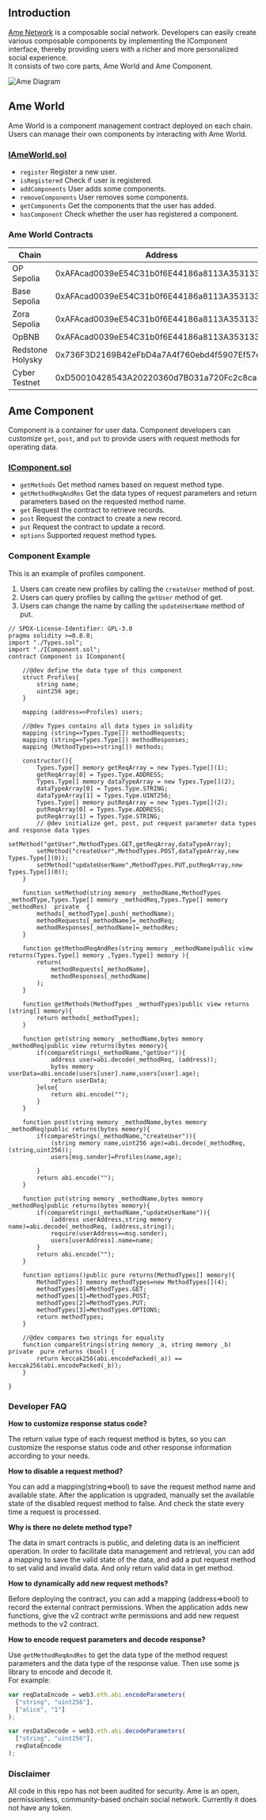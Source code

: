 ## Introduction
[Ame Network](https://ame.network) is a composable social network. Developers can easily create various composable components by implementing the IComponent interface, thereby providing users with a richer and more personalized social experience.  
It consists of two core parts, Ame World and Ame Component.   

![Ame Diagram](./AmeDiagram.png)

## Ame World
Ame World is a component management contract deployed on each chain. Users can manage their own components by interacting with Ame World.

### [IAmeWorld.sol](./contracts/Ame/IAmeWorld.sol) ###

- `register` Register a new user.  
- `isRegistered` Check if user is registered.  
- `addComponents` User adds some components.   
- `removeComponents` User removes some components.  
- `getComponents` Get the components that the user has added.  
- `hasComponent` Check whether the user has registered a component.

### Ame World Contracts ###
| Chain | Address |
| ----------- | ----------- |
| OP Sepolia  | 0xAFAcad0039eE54C31b0f6E44186a8113A3531334 |
| Base Sepolia | 0xAFAcad0039eE54C31b0f6E44186a8113A3531334 |
| Zora Sepolia   | 0xAFAcad0039eE54C31b0f6E44186a8113A3531334 |
| OpBNB  | 0xAFAcad0039eE54C31b0f6E44186a8113A3531334 |
| Redstone Holysky  | 0x736F3D2169B42eFbD4a7A4f760ebd4f5907Ef57e |
| Cyber Testnet  | 0xD50010428543A20220360d7B031a720Fc2c8ca1C |

## Ame Component
Component is a container for user data. Component developers can customize `get`, `post`, and `put` to provide users with request methods for operating data.

### [IComponent.sol](./contracts/Ame/IComponent.sol) ###

- `getMethods` Get method names based on request method type.  
- `getMethodReqAndRes` Get the data types of request parameters and return parameters based on the requested method name.  
- `get` Request the contract to retrieve records.  
- `post` Request the contract to create a new record.
- `put` Request the contract to update a record. 
- `options` Supported request method types. 

### Component Example ###
This is an example of profiles component.
1. Users can create new profiles by calling the `createUser` method of post.
2. Users can query profiles by calling the `getUser` method of get.
3. Users can change the name by calling the `updateUserName` method of put.
```solidity
// SPDX-License-Identifier: GPL-3.0
pragma solidity >=0.8.0;
import "./Types.sol";
import "./IComponent.sol";
contract Component is IComponent{

    //@dev define the data type of this component
    struct Profiles{
        string name;
        uint256 age;
    }

    mapping (address=>Profiles) users;

    //@dev Types contains all data types in solidity
    mapping (string=>Types.Type[]) methodRequests;
    mapping (string=>Types.Type[]) methodResponses;
    mapping (MethodTypes=>string[]) methods;

    constructor(){
        Types.Type[] memory getReqArray = new Types.Type[](1);
        getReqArray[0] = Types.Type.ADDRESS;
        Types.Type[] memory dataTypeArray = new Types.Type[](2);
        dataTypeArray[0] = Types.Type.STRING;
        dataTypeArray[1] = Types.Type.UINT256;
        Types.Type[] memory putReqArray = new Types.Type[](2);
        putReqArray[0] = Types.Type.ADDRESS;
        putReqArray[1] = Types.Type.STRING;
        // @dev initialize get, post, put request parameter data types and response data types
        setMethod("getUser",MethodTypes.GET,getReqArray,dataTypeArray);
        setMethod("createUser",MethodTypes.POST,dataTypeArray,new Types.Type[](0));
        setMethod("updateUserName",MethodTypes.PUT,putReqArray,new Types.Type[](0));
    }

    function setMethod(string memory _methodName,MethodTypes _methodType,Types.Type[] memory _methodReq,Types.Type[] memory _methodRes)  private  {
        methods[_methodType].push(_methodName);
        methodRequests[_methodName]=_methodReq;
        methodResponses[_methodName]=_methodRes;
    }

    function getMethodReqAndRes(string memory _methodName)public view returns(Types.Type[] memory ,Types.Type[] memory ){
        return(
            methodRequests[_methodName],
            methodResponses[_methodName]
        );
    }
    
    function getMethods(MethodTypes _methodTypes)public view returns (string[] memory){
        return methods[_methodTypes];
    } 

    function get(string memory _methodName,bytes memory _methodReq)public view returns(bytes memory){
        if(compareStrings(_methodName,"getUser")){
            address user=abi.decode(_methodReq, (address));
            bytes memory userData=abi.encode(users[user].name,users[user].age);
            return userData;
        }else{
            return abi.encode("");
        }  
    }

    function post(string memory _methodName,bytes memory _methodReq)public returns(bytes memory){
        if(compareStrings(_methodName,"createUser")){
            (string memory name,uint256 age)=abi.decode(_methodReq, (string,uint256));
            users[msg.sender]=Profiles(name,age);
            
        }
        return abi.encode("");
    }

    function put(string memory _methodName,bytes memory _methodReq)public returns(bytes memory){
        if(compareStrings(_methodName,"updateUserName")){
            (address userAddress,string memory name)=abi.decode(_methodReq, (address,string));
            require(userAddress==msg.sender);
            users[userAddress].name=name;
        }
        return abi.encode("");
    }
    
    function options()public pure returns(MethodTypes[] memory){
        MethodTypes[] memory methodTypes=new MethodTypes[](4);
        methodTypes[0]=MethodTypes.GET;
        methodTypes[1]=MethodTypes.POST;
        methodTypes[2]=MethodTypes.PUT;
        methodTypes[3]=MethodTypes.OPTIONS;
        return methodTypes;
    }

    //@dev compares two strings for equality
    function compareStrings(string memory _a, string memory _b) private  pure returns (bool) {
        return keccak256(abi.encodePacked(_a)) == keccak256(abi.encodePacked(_b));
    }

}

```

### Developer FAQ ###
**How to customize response status code?**

The return value type of each request method is bytes, so you can customize the response status code and other response information according to your needs.

**How to disable a request method?**

You can add a mapping(string=>bool) to save the request method name and available state. After the application is upgraded, manually set the available state of the disabled request method to false. And check the state every time a request is processed.

**Why is there no delete method type?**

The data in smart contracts is public, and deleting data is an inefficient operation. In order to facilitate data management and retrieval, you can add a mapping to save the valid state of the data, and add a put request method to set valid and invalid data. And only return valid data in get method.

**How to dynamically add new request methods?**

Before deploying the contract, you can add a mapping (address=>bool) to record the external contract permissions. When the application adds new functions, give the v2 contract write permissions and add new request methods to the v2 contract.

**How to encode request parameters and decode response?**

Use ```getMethodReqAndRes``` to get the data type of the method request parameters and the data type of the response value. Then use some js library to encode and decode it.   
For example:   

```javascript
var reqDataEncode = web3.eth.abi.encodeParameters(
  ["string", "uint256"],
  ["alice", "1"]
);

var resDataDecode = web3.eth.abi.decodeParameters(
  ["string", "uint256"],
  reqDataEncode
);
```

### Disclaimer ###
All code in this repo has not been audited for security. Ame is an open, permissionless, community-based onchain social network. Currently it does not have any token.